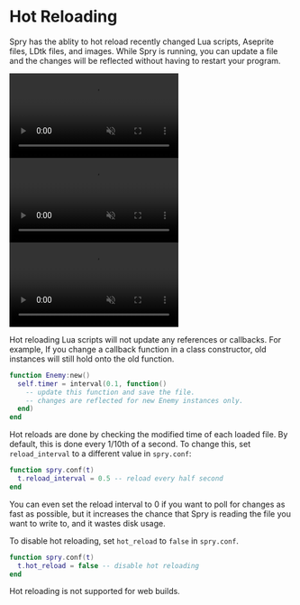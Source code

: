 # Hot Reloading

Spry has the ablity to hot reload recently changed Lua scripts, Aseprite
files, LDtk files, and images. While Spry is running, you can update a file
and the changes will be reflected without having to restart your program.

<video autoplay muted loop class="w-100 mw7 center db mb2">
  <source src="static/assets/hot-lua.webm" type="video/webm">
</video>

<video autoplay muted loop class="w-100 mw7 center db mb2">
  <source src="static/assets/hot-png.webm" type="video/webm">
</video>

<video autoplay muted loop class="w-100 mw7 center db mb2">
  <source src="static/assets/hot-ldtk.webm" type="video/webm">
</video>

Hot reloading Lua scripts will not update any references or callbacks. For
example, If you change a callback function in a class constructor, old
instances will still hold onto the old function.

```lua
function Enemy:new()
  self.timer = interval(0.1, function()
    -- update this function and save the file.
    -- changes are reflected for new Enemy instances only.
  end)
end
```

Hot reloads are done by checking the modified time of each loaded file. By
default, this is done every 1/10th of a second. To change this, set
`reload_interval` to a different value in `spry.conf`:

```lua
function spry.conf(t)
  t.reload_interval = 0.5 -- reload every half second
end
```

You can even set the reload interval to 0 if you want to poll for changes as
fast as possible, but it increases the chance that Spry is reading the file
you want to write to, and it wastes disk usage.

To disable hot reloading, set `hot_reload` to `false` in `spry.conf`.

```lua
function spry.conf(t)
  t.hot_reload = false -- disable hot reloading
end
```

Hot reloading is not supported for web builds.
